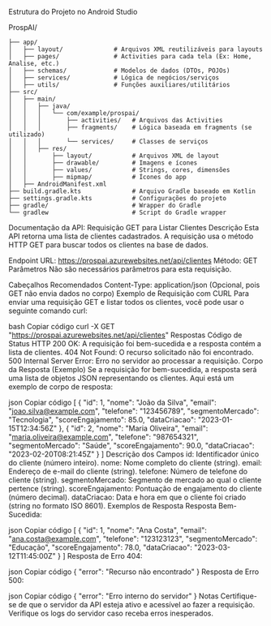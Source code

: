 Estrutura do Projeto no Android Studio

ProspAI/


```plaintext
├── app/
│   ├── layout/              # Arquivos XML reutilizáveis para layouts
│   ├── pages/               # Activities para cada tela (Ex: Home, Analise, etc.)
│   ├── schemas/             # Modelos de dados (DTOs, POJOs)
│   ├── services/            # Lógica de negócios/serviços
│   ├── utils/               # Funções auxiliares/utilitários
├── src/
│   ├── main/
│   │   ├── java/
│   │   │   └── com/example/prospai/
│   │   │       ├── activities/   # Arquivos das Activities
│   │   │       ├── fragments/    # Lógica baseada em fragments (se utilizado)
│   │   │       └── services/     # Classes de serviços
│   │   ├── res/
│   │       ├── layout/           # Arquivos XML de layout
│   │       ├── drawable/         # Imagens e ícones
│   │       ├── values/           # Strings, cores, dimensões
│   │       ├── mipmap/           # Ícones do app
│   ├── AndroidManifest.xml
├── build.gradle.kts              # Arquivo Gradle baseado em Kotlin
├── settings.gradle.kts           # Configurações do projeto
├── gradle/                       # Wrapper do Gradle
└── gradlew                       # Script do Gradle wrapper
```
Documentação da API: Requisição GET para Listar Clientes
Descrição
Esta API retorna uma lista de clientes cadastrados. A requisição usa o método HTTP GET para buscar todos os clientes na base de dados.

Endpoint
URL: https://prospai.azurewebsites.net/api/clientes
Método: GET
Parâmetros
Não são necessários parâmetros para esta requisição.

Cabeçalhos Recomendados
Content-Type: application/json (Opcional, pois GET não envia dados no corpo)
Exemplo de Requisição com CURL
Para enviar uma requisição GET e listar todos os clientes, você pode usar o seguinte comando curl:

bash
Copiar código
curl -X GET "https://prospai.azurewebsites.net/api/clientes"
Respostas
Código de Status HTTP
200 OK: A requisição foi bem-sucedida e a resposta contém a lista de clientes.
404 Not Found: O recurso solicitado não foi encontrado.
500 Internal Server Error: Erro no servidor ao processar a requisição.
Corpo da Resposta (Exemplo)
Se a requisição for bem-sucedida, a resposta será uma lista de objetos JSON representando os clientes. Aqui está um exemplo de corpo de resposta:

json
Copiar código
[
    {
        "id": 1,
        "nome": "João da Silva",
        "email": "joao.silva@example.com",
        "telefone": "123456789",
        "segmentoMercado": "Tecnologia",
        "scoreEngajamento": 85.0,
        "dataCriacao": "2023-01-15T12:34:56Z"
    },
    {
        "id": 2,
        "nome": "Maria Oliveira",
        "email": "maria.oliveira@example.com",
        "telefone": "987654321",
        "segmentoMercado": "Saúde",
        "scoreEngajamento": 90.0,
        "dataCriacao": "2023-02-20T08:21:45Z"
    }
]
Descrição dos Campos
id: Identificador único do cliente (número inteiro).
nome: Nome completo do cliente (string).
email: Endereço de e-mail do cliente (string).
telefone: Número de telefone do cliente (string).
segmentoMercado: Segmento de mercado ao qual o cliente pertence (string).
scoreEngajamento: Pontuação de engajamento do cliente (número decimal).
dataCriacao: Data e hora em que o cliente foi criado (string no formato ISO 8601).
Exemplos de Resposta
Resposta Bem-Sucedida:

json
Copiar código
[
    {
        "id": 1,
        "nome": "Ana Costa",
        "email": "ana.costa@example.com",
        "telefone": "123123123",
        "segmentoMercado": "Educação",
        "scoreEngajamento": 78.0,
        "dataCriacao": "2023-03-12T11:45:00Z"
    }
]
Resposta de Erro 404:

json
Copiar código
{
    "error": "Recurso não encontrado"
}
Resposta de Erro 500:

json
Copiar código
{
    "error": "Erro interno do servidor"
}
Notas
Certifique-se de que o servidor da API esteja ativo e acessível ao fazer a requisição.
Verifique os logs do servidor caso receba erros inesperados.
